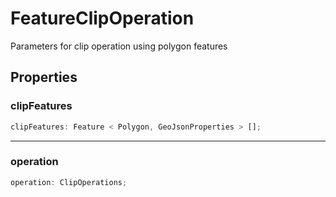 # FeatureClipOperation

Parameters for clip operation using polygon features

## Properties

### clipFeatures

```ts
clipFeatures: Feature < Polygon, GeoJsonProperties > [];
```

---

### operation

```ts
operation: ClipOperations;
```
